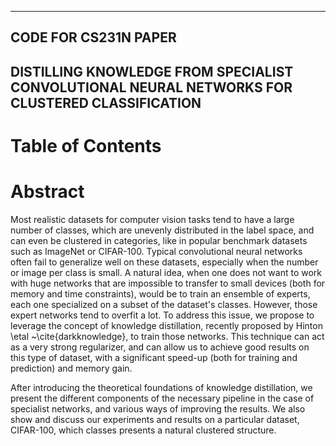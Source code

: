-------------------------------------
CODE FOR CS231N PAPER
-------------------------------------
DISTILLING KNOWLEDGE FROM SPECIALIST
CONVOLUTIONAL NEURAL NETWORKS FOR
CLUSTERED CLASSIFICATION
-------------------------------------

Table of Contents
=================


Abstract
============
Most realistic datasets for computer vision tasks tend to have a large number of classes, which are unevenly distributed in the label space, and can even be clustered in categories, like in popular benchmark datasets such as ImageNet or CIFAR-100. Typical convolutional neural networks often fail to generalize well on these datasets, especially when the number or image per class is small. A natural idea, when one does not want to work with huge networks that are impossible to transfer to small devices (both for memory and time constraints), would be to train an ensemble of experts, each one specialized on a subset of the dataset's classes. However, those expert networks tend to overfit a lot. To address this issue, we propose to leverage the concept of knowledge distillation, recently proposed by Hinton \etal ~\cite{darkknowledge}, to train those networks. This technique can act as a very strong regularizer, and can allow us to achieve good results on this type of dataset, with a significant speed-up (both for training and prediction) and memory gain.

After introducing the theoretical foundations of knowledge distillation, we present the different components of the necessary pipeline in the case of specialist networks, and various ways of improving the results. We also show and discuss our experiments and results on a particular dataset, CIFAR-100, which classes presents a natural clustered structure.
